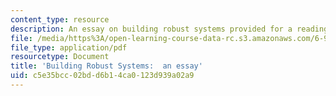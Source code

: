 ```yaml
---
content_type: resource
description: An essay on building robust systems provided for a reading assignment.
file: /media/https%3A/open-learning-course-data-rc.s3.amazonaws.com/6-945-adventures-in-advanced-symbolic-programming-spring-2009/c5e35bcc02bdd6b14ca0123d939a02a9_MIT6_945s09_read01_robust.pdf
file_type: application/pdf
resourcetype: Document
title: 'Building Robust Systems:  an essay'
uid: c5e35bcc-02bd-d6b1-4ca0-123d939a02a9
---
```

